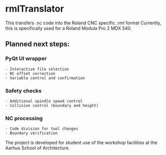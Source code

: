 # rmlTranslator
This transfers .nc code into the Roland CNC specific .rml format
Currently, this is specifically used for a Roland Modula Pro 2 MDX 540.

## Planned next steps:
  ### PyQt UI wrapper
    - Interactive file selection
    - NC offset correction
    - Variable control and confirmation
  ### Safety checks
    - Additional spindle speed control
    - Collision control (boundary and height)
  ### NC processing
    - Code division for tool changes
    - Boundary verification
  
  
  

The project is developed for student use of the workshop facilities at the Aarhus School of Architecture.
